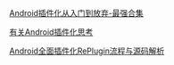 [Android插件化从入门到放弃-最强合集](https://www.jianshu.com/p/353514d315a7)

[有关Android插件化思考](https://www.jianshu.com/p/9601c4938d02)

[Android全面插件化RePlugin流程与源码解析](https://www.jianshu.com/p/18530be5dcdd)
